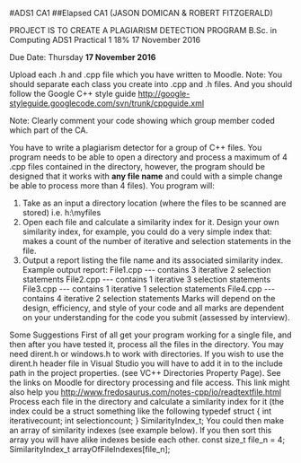 #ADS1 CA1
##Elapsed CA1 (JASON DOMICAN & ROBERT FITZGERALD)

PROJECT IS TO CREATE A PLAGIARISM DETECTION PROGRAM
B.Sc. in Computing ADS1 Practical 1 18% 17 November 2016
 
Due Date: Thursday **17 November 2016**

Upload each .h and .cpp file which you have written to Moodle.
Note: You should separate each class you create into .cpp and .h files. And you should
follow the Google C++ style guide
http://google-styleguide.googlecode.com/svn/trunk/cppguide.xml

Note: Clearly comment your code showing which group member coded which part of
the CA.

You have to write a plagiarism detector for a group of C++ files. You program
needs to be able to open a directory and process a maximum of 4 .cpp files
contained in the directory, however, the program should be designed that it works
with **any file name** and could with a simple change be able to process more than
4 files).
You program will:
1. Take as an input a directory location (where the files to be scanned are
stored) i.e. h:\myfiles
2. Open each file and calculate a similarity index for it.
Design your own similarity index, for example, you could do a very
simple index that: makes a count of the number of iterative and
selection statements in the file.
3. Output a report listing the file name and its associated similarity index.
Example output report:
File1.cpp --- contains 3 iterative 2 selection statements
File2.cpp --- contains 1 iterative 3 selection statements
File3.cpp --- contains 1 iterative 1 selection statements
File4.cpp --- contains 4 iterative 2 selection statements
Marks will depend on the design, efficiency, and style of your code and all marks
are dependent on your understanding for the code you submit (assessed by
interview).

Some Suggestions
First of all get your program working for a single file, and then after you have tested
it, process all the files in the directory. You may need dirent.h or windows.h
to work with directories. If you wish to use the dirent.h header file in Visual
Studio you will have to add it in to the include path in the project properties. (see
VC++ Directories Property Page). See the links on Moodle for directory processing
and file access. This link might also help you
http://www.fredosaurus.com/notes-cpp/io/readtextfile.html
Process each file in the directory and calculate a similarity index for it (the index
could be a struct something like the following
typedef struct
{
 int iterativecount;
 int selectioncount;
} SimilarityIndex_t;
You could then make an array of similarity indexes (see example below). If you
then sort this array you will have alike indexes beside each other.
const size_t file_n = 4;
SimilarityIndex_t arrayOfFileIndexes[file_n]; 
